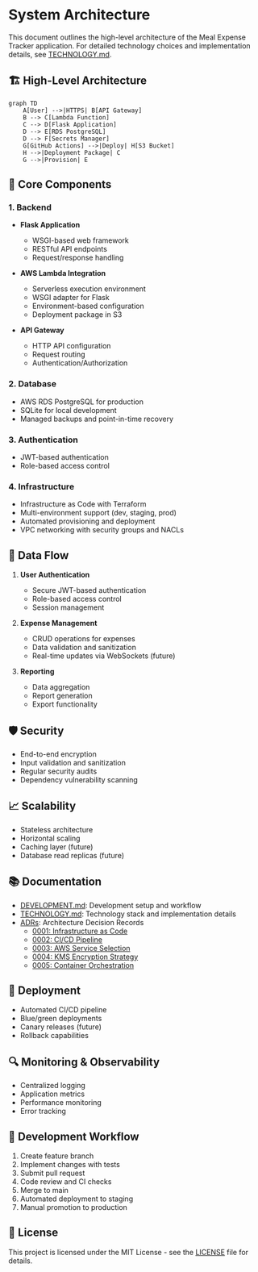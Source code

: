 # System Architecture

This document outlines the high-level architecture of the Meal Expense Tracker application. For detailed technology choices and implementation details, see [TECHNOLOGY.md](TECHNOLOGY.md).

## 🏗 High-Level Architecture

```mermaid
graph TD
    A[User] -->|HTTPS| B[API Gateway]
    B --> C[Lambda Function]
    C --> D[Flask Application]
    D --> E[RDS PostgreSQL]
    D --> F[Secrets Manager]
    G[GitHub Actions] -->|Deploy| H[S3 Bucket]
    H -->|Deployment Package| C
    G -->|Provision| E
```

## 🧩 Core Components

### 1. Backend

- **Flask Application**
  - WSGI-based web framework
  - RESTful API endpoints
  - Request/response handling

- **AWS Lambda Integration**
  - Serverless execution environment
  - WSGI adapter for Flask
  - Environment-based configuration
  - Deployment package in S3

- **API Gateway**
  - HTTP API configuration
  - Request routing
  - Authentication/Authorization

### 2. Database
- AWS RDS PostgreSQL for production
- SQLite for local development
- Managed backups and point-in-time recovery

### 3. Authentication
- JWT-based authentication
- Role-based access control

### 4. Infrastructure
- Infrastructure as Code with Terraform
- Multi-environment support (dev, staging, prod)
- Automated provisioning and deployment
- VPC networking with security groups and NACLs

## 🔄 Data Flow

1. **User Authentication**
   - Secure JWT-based authentication
   - Role-based access control
   - Session management

2. **Expense Management**
   - CRUD operations for expenses
   - Data validation and sanitization
   - Real-time updates via WebSockets (future)

3. **Reporting**
   - Data aggregation
   - Report generation
   - Export functionality

## 🛡️ Security

- End-to-end encryption
- Input validation and sanitization
- Regular security audits
- Dependency vulnerability scanning

## 📈 Scalability

- Stateless architecture
- Horizontal scaling
- Caching layer (future)
- Database read replicas (future)

## 📚 Documentation

- [DEVELOPMENT.md](DEVELOPMENT.md): Development setup and workflow
- [TECHNOLOGY.md](TECHNOLOGY.md): Technology stack and implementation details
- [ADRs](architecture/decisions/): Architecture Decision Records
  - [0001: Infrastructure as Code](architecture/decisions/0001-infrastructure-as-code.md)
  - [0002: CI/CD Pipeline](architecture/decisions/0002-ci-cd-pipeline.md)
  - [0003: AWS Service Selection](architecture/decisions/0003-aws-service-selection.md)
  - [0004: KMS Encryption Strategy](architecture/decisions/0004-kms-encryption-strategy.md)
  - [0005: Container Orchestration](architecture/decisions/0005-container-orchestration.md)

## 🚀 Deployment

- Automated CI/CD pipeline
- Blue/green deployments
- Canary releases (future)
- Rollback capabilities

## 🔍 Monitoring & Observability

- Centralized logging
- Application metrics
- Performance monitoring
- Error tracking

## 🔄 Development Workflow

1. Create feature branch
2. Implement changes with tests
3. Submit pull request
4. Code review and CI checks
5. Merge to main
6. Automated deployment to staging
7. Manual promotion to production

## 📝 License

This project is licensed under the MIT License - see the [LICENSE](LICENSE) file for details.
